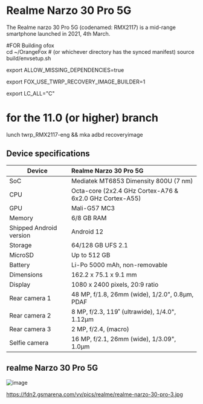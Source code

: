 # Realme Narzo 30 Pro 5G
                                                 
The Realme narzo 30 Pro 5G (codenamed: RMX2117) is a mid-range smartphone launched in 2021, 4th March.

#FOR Building ofox      
cd ~/OrangeFox # (or whichever directory has the synced manifest)
    source build/envsetup.sh
    
  export ALLOW_MISSING_DEPENDENCIES=true
  
  export FOX_USE_TWRP_RECOVERY_IMAGE_BUILDER=1
  
  export LC_ALL="C"


# for the 11.0 (or higher) branch
  lunch twrp_RMX2117-eng && mka adbd recoveryimage

## Device specifications

| Device                  | Realme Narzo 30 Pro 5G                                   |
| ----------------------- | :---------------------------------------------------------|
| SoC                     | Mediatek MT6853 Dimensity 800U (7 nm)                             |
| CPU                     | Octa-core (2x2.4 GHz Cortex-A76 & 6x2.0 GHz Cortex-A55)     |
| GPU                     | Mali-G57 MC3                                                 |
| Memory                  | 6/8 GB RAM                                                     |
| Shipped Android version | Android 12                                                  |
| Storage                 | 64/128 GB UFS 2.1                             |
| MicroSD                 | Up to 512 GB                                                |
| Battery                 | Li-Po 5000 mAh, non-removable                              |
| Dimensions              | 162.2 x 75.1 x 9.1 mm                            |
| Display                 | 1080 x 2400 pixels, 20:9 ratio                            |
| Rear camera 1           | 48 MP, f/1.8, 26mm (wide), 1/2.0", 0.8µm, PDAF           |
| Rear camera 2           | 8 MP, f/2.3, 119˚ (ultrawide), 1/4.0", 1.12µm        |
| Rear camera 3           | 2 MP, f/2.4, (macro)                                      |
| Selfie camera           | 16 MP, f/2.1, 26mm (wide), 1/3.09", 1.0µm                    |

## realme Narzo 30 Pro 5G

![image](https://fdn2.gsmarena.com/vv/pics/realme/realme-narzo-30-pro-3.jpg)














https://fdn2.gsmarena.com/vv/pics/realme/realme-narzo-30-pro-3.jpg
